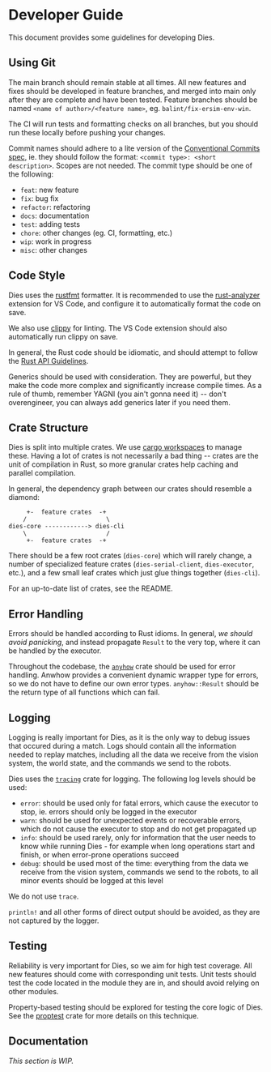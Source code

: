 # Developer Guide

This document provides some guidelines for developing Dies.

## Using Git

The main branch should remain stable at all times. All new features and fixes should be developed in feature branches, and merged into main only after they are complete and have been tested. Feature branches should be named `<name of author>/<feature name>`, eg. `balint/fix-ersim-env-win`.

The CI will run tests and formatting checks on all branches, but you should run these locally before pushing your changes.

Commit names should adhere to a lite version of the [Conventional Commits spec](https://www.conventionalcommits.org/en/v1.0.0/), ie. they should follow the format: `<commit type>: <short description>`. Scopes are not needed. The commit type should be one of the following:

- `feat`: new feature
- `fix`: bug fix
- `refactor`: refactoring
- `docs`: documentation
- `test`: adding tests
- `chore`: other changes (eg. CI, formatting, etc.)
- `wip`: work in progress
- `misc`: other changes

## Code Style

Dies uses the [rustfmt](https://github.com/rust-lang/rustfmt) formatter. It is recommended to use the [rust-analyzer](https://rust-analyzer.github.io/) extension for VS Code, and configure it to automatically format the code on save.

We also use [clippy](https://github.com/rust-lang/rust-clippy) for linting. The VS Code extension should also automatically run clippy on save.

In general, the Rust code should be idiomatic, and should attempt to follow the [Rust API Guidelines](https://rust-lang.github.io/api-guidelines/).

Generics should be used with consideration. They are powerful, but they make the code more complex and significantly increase compile times. As a rule of thumb, remember YAGNI (you ain't gonna need it) -- don't overengineer, you can always add generics later if you need them.

## Crate Structure

Dies is split into multiple crates. We use [cargo workspaces](https://doc.rust-lang.org/book/ch14-03-cargo-workspaces.html) to manage these. Having a lot of crates is not necessarily a bad thing -- crates are the unit of compilation in Rust, so more granular crates help caching and parallel compilation.

In general, the dependency graph between our crates should resemble a diamond:

```
     +-  feature crates  -+
    /                      \
dies-core ------------> dies-cli
    \                      /
     +-  feature crates  -+
```

There should be a few root crates (`dies-core`) which will rarely change, a number of specialized feature crates (`dies-serial-client`, `dies-executor`, etc.), and a few small leaf crates which just glue things together (`dies-cli`).

For an up-to-date list of crates, see the README.

## Error Handling

Errors should be handled according to Rust idioms. In general, _we should avoid panicking_, and instead propagate `Result` to the very top, where it can be handled by the executor.

Throughout the codebase, the [`anyhow`](https://docs.rs/anyhow/latest/anyhow/) crate should be used for error handling. Anwhow provides a convenient dynamic wrapper type for errors, so we do not have to define our own error types. `anyhow::Result` should be the return type of all functions which can fail.

## Logging

Logging is really important for Dies, as it is the only way to debug issues that occured during a match. Logs should contain all the information needed to replay matches, including all the data we receive from the vision system, the world state, and the commands we send to the robots.

Dies uses the [`tracing`](https://docs.rs/tracing/latest/tracing/) crate for logging. The following log levels should be used:

- `error`: should be used only for fatal errors, which cause the executor to stop, ie. errors should only be logged in the executor
- `warn`: should be used for unexpected events or recoverable errors, which do not cause the executor to stop and do not get propagated up
- `info`: should be used rarely, only for information that the user needs to know while running Dies - for example when long operations start and finish, or when error-prone operations succeed
- `debug`: should be used most of the time: everything from the data we receive from the vision system, commands we send to the robots, to all minor events should be logged at this level

We do not use `trace`.

`println!` and all other forms of direct output should be avoided, as they are not captured by the logger.

## Testing

Reliability is very important for Dies, so we aim for high test coverage. All new features should come with corresponding unit tests. Unit tests should test the code located in the module they are in, and should avoid relying on other modules.

Property-based testing should be explored for testing the core logic of Dies. See the [proptest](https://proptest-rs.github.io/proptest/intro.html) crate for more details on this technique.

## Documentation

_This section is WIP._
